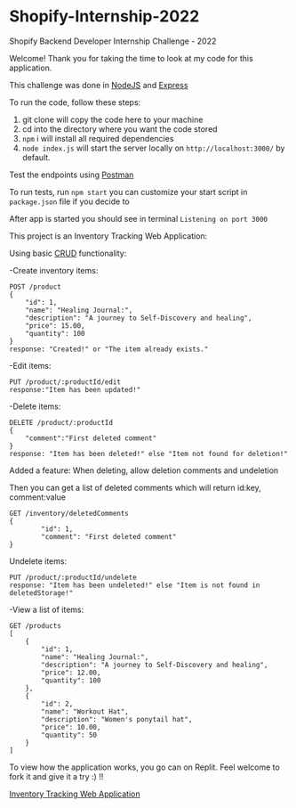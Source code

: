 # Shopify-Internship-2022

Shopify Backend Developer Internship Challenge - 2022

Welcome! Thank you for taking the time to look at my code for this application. 

This challenge was done in [NodeJS](https://nodejs.org/en/) and [Express](https://developer.mozilla.org/en-US/docs/Learn/Server-side/Express_Nodejs/Introduction)

To run the code, follow these steps:

1. git clone will copy the code here to your machine
2. cd into the directory where you want the code stored
3. `npm` i will install all required dependencies
4. `node index.js` will start the server locally on `http://localhost:3000/` by default. 

Test the endpoints using [Postman](https://www.postman.com/)

To run tests, run `npm start` you can customize your start script in `package.json` file if you decide to 

After app is started you should see in terminal 
`Listening on port 3000`

This project is an Inventory Tracking Web Application:

Using basic [CRUD](https://en.wikipedia.org/wiki/Create,_read,_update_and_delete) functionality:

-Create inventory items: 
```
POST /product
{
    "id": 1,
    "name": "Healing Journal:",
    "description": "A journey to Self-Discovery and healing",
    "price": 15.00,
    "quantity": 100
}
response: "Created!" or "The item already exists."
```

-Edit items: 
```
PUT /product/:productId/edit
response:"Item has been updated!"
```
-Delete items:
```
DELETE /product/:productId
{
    "comment":"First deleted comment"
}
response: "Item has been deleted!" else "Item not found for deletion!"
```
Added a feature: When deleting, allow deletion comments and undeletion

Then you can get a list of deleted comments which will return id:key, comment:value
```
GET /inventory/deletedComments
{
        "id": 1,
        "comment": "First deleted comment"
}
```
Undelete items:
```
PUT /product/:productId/undelete
response: "Item has been undeleted!" else "Item is not found in deletedStorage!"
```

-View a list of items:
```
GET /products
[
    {
        "id": 1,
        "name": "Healing Journal:",
        "description": "A journey to Self-Discovery and healing",
        "price": 12.00,
        "quantity": 100
    },
    {
        "id": 2,
        "name": "Workout Hat",
        "description": "Women's ponytail hat",
        "price": 10.00,
        "quantity": 50
    }
]
```

To view how the application works, you go can on Replit. Feel welcome to fork it and give it a try :) !!

[Inventory Tracking Web Application](https://replit.com/@abegailtaitano/Shopify-Internship-2022#.replit)

